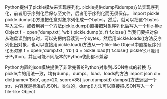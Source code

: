 Python提供了pickle模块来实现序列化.
pickle提供dump和dumps方法实现序列化，前者用于序列化后保存至文件，后者用于序列化而无须保存。
import pickle
pickle.dumps()方法把任意对象序列化成一个bytes，然后，就可以把这个bytes写入文件。或者用另一个方法pickle.dump()直接把对象序列化后写入一个file-like Object
f = open('dump.txt', 'wb')
pickle.dump(d, f)
f.close()
当我们要把对象从磁盘读到内存时，可以先把内容读到一个bytes，然后用pickle.loads()方法反序列化出对象，也可以直接用pickle.load()方法从一个file-like Object中直接反序列化出对象
f = open('dump.txt', 'rb')
d = pickle.load(f)
f.close()
pickle它只能用于Python，并且可能不同版本的Python彼此都不兼容

Python内置的json模块提供了非常完善的Python对象到JSON格式的转换
与pickle库的用法一致，均有dump、dumps、load、loads的方法
import json
d = dict(name='Bob', age=20, score=88)
json.dumps(d)
dumps()方法返回一个str，内容就是标准的JSON。类似的，dump()方法可以直接把JSON写入一个file-like Object


